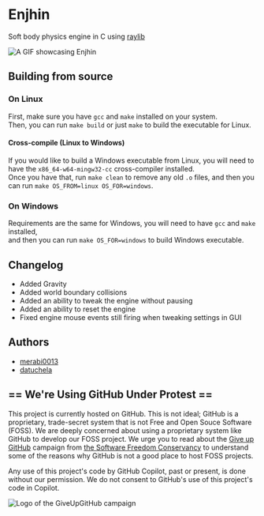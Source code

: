 # Enjhin
Soft body physics engine in C using [raylib](https://github.com/raysan5/raylib)  

![A GIF showcasing Enjhin](./docs/enjhin-animation.gif)

## Building from source
### On Linux
First, make sure you have `gcc` and `make` installed on your system.  
Then, you can run `make build` or just `make` to build the executable for Linux.  

#### Cross-compile (Linux to Windows)
If you would like to build a Windows executable from Linux, you will need to have the `x86_64-w64-mingw32-cc` cross-compiler installed.  
Once you have that, run `make clean` to remove any old `.o` files, and then you can run `make OS_FROM=linux OS_FOR=windows`.  

### On Windows
Requirements are the same for Windows, you will need to have `gcc` and `make` installed,  
and then you can run `make OS_FOR=windows` to build Windows executable.


## Changelog
- Added Gravity
- Added world boundary collisions
- Added an ability to tweak the engine without pausing
- Added an ability to reset the engine
- Fixed engine mouse events still firing when tweaking settings in GUI

## Authors
- [merabi0013](https://github.com/merabi0013)
- [datuchela](https://github.com/datuchela)

## == We're Using GitHub Under Protest ==

This project is currently hosted on GitHub.  This is not ideal; GitHub is a
proprietary, trade-secret system that is not Free and Open Souce Software
(FOSS).  We are deeply concerned about using a proprietary system like GitHub
to develop our FOSS project.  We urge you to read about the
[Give up GitHub](https://GiveUpGitHub.org) campaign from
[the Software Freedom Conservancy](https://sfconservancy.org) to understand
some of the reasons why GitHub is not a good place to host FOSS projects.

Any use of this project's code by GitHub Copilot, past or present, is done
without our permission.  We do not consent to GitHub's use of this project's
code in Copilot.

![Logo of the GiveUpGitHub campaign](https://sfconservancy.org/static/img/GiveUpGitHub.png)

